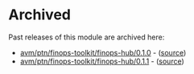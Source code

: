 # Archived

Past releases of this module are archived here:

- [avm/ptn/finops-toolkit/finops-hub/0.1.0](https://github.com/Azure/bicep-registry-modules/releases/tag/avm/ptn/finops-toolkit/finops-hub/0.1.0) - ([source](https://github.com/Azure/bicep-registry-modules/tree/avm/ptn/finops-toolkit/finops-hub/0.1.0/avm/ptn/finops-toolkit/finops-hub))
- [avm/ptn/finops-toolkit/finops-hub/0.1.1](https://github.com/Azure/bicep-registry-modules/releases/tag/avm/ptn/finops-toolkit/finops-hub/0.1.1) - ([source](ttps://github.com/Azure/bicep-registry-modules/tree/avm/ptn/finops-toolkit/finops-hub/0.1.1/avm/ptn/finops-toolkit/finops-hub))
